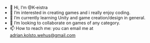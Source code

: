 - 👋 Hi, I’m @K-eistra
- 👀 I’m interested in creating games and i really enjoy coding.
- 🌱 I’m currently learning Unity and game creation/design in general.
- 💞️ I’m looking to collaborate on games of any category.
- 📫 How to reach me: you can email me at adrian.kolsto.wehus@gmail.com

<!---
K-eistra/K-eistra is a ✨ special ✨ repository because its `README.md` (this file) appears on your GitHub profile.
You can click the Preview link to take a look at your changes.
--->
